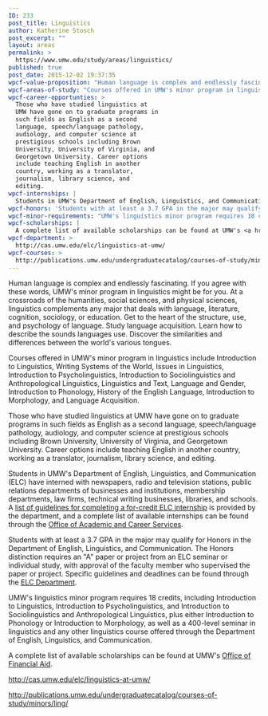 ```yaml
---
ID: 233
post_title: Linguistics
author: Katherine Stosch
post_excerpt: ""
layout: areas
permalink: >
  https://www.umw.edu/study/areas/linguistics/
published: true
post_date: 2015-12-02 19:37:35
wpcf-value-proposition: "Human language is complex and endlessly fascinating. If you agree with these words, UMW's minor program in linguistics might be for you. At a crossroads of the humanities, social sciences, and physical sciences, linguistics complements any major that deals with language, literature, cognition, sociology, or education. Get to the heart of the structure, use, and psychology of language. Study language acquisition. Learn how to describe the sounds languages use. Discover the similarities and differences between the world's various tongues."
wpcf-areas-of-study: "Courses offered in UMW's minor program in linguistics include Introduction to Linguistics, Writing Systems of the World, Issues in Linguistics, Introduction to Psycholinguistics, Introduction to Sociolinguistics and Anthropological Linguistics, Linguistics and Text, Language and Gender, Introduction to Phonology, History of the English Language, Introduction to Morphology, and Language Acquisition."
wpcf-career-opportunties: >
  Those who have studied linguistics at
  UMW have gone on to graduate programs in
  such fields as English as a second
  language, speech/language pathology,
  audiology, and computer science at
  prestigious schools including Brown
  University, University of Virginia, and
  Georgetown University. Career options
  include teaching English in another
  country, working as a translator,
  journalism, library science, and
  editing.
wpcf-internships: |
  Students in UMW's Department of English, Linguistics, and Communication (ELC) have interned with newspapers, radio and television stations, public relations departments of businesses and institutions, membership departments, law firms, technical writing businesses, libraries, and schools. A <a href="http://cas.umw.edu/elc/elc-programs-and-related-information/guidelines-for-internships/">list of guidelines for completing a for-credit ELC internship</a> is provided by the department, and a complete list of available internships can be found through the <a href="http://academics.umw.edu/academicandcareerservices/internships/">Office of Academic and Career Services</a>.
wpcf-honors: 'Students with at least a 3.7 GPA in the major may qualify for Honors in the Department of English, Linguistics, and Communication. The Honors distinction requires an "A" paper or project from an ELC seminar or individual study, with approval of the faculty member who supervised the paper or project. Specific guidelines and deadlines can be found through the <a href="http://cas.umw.edu/elc/elc-programs-and-related-information/honors/">ELC Department</a>.'
wpcf-minor-requirements: "UMW's linguistics minor program requires 18 credits, including Introduction to Linguistics, Introduction to Psycholinguistics, and Introduction to Sociolinguistics and Anthropological Linguistics, plus either Introduction to Phonology or Introduction to Morphology, as well as a 400-level seminar in linguistics and any other linguistics course offered through the Department of English, Linguistics, and Communication."
wpcf-scholarships: |
  A complete list of available scholarships can be found at UMW's <a href="http://adminfinance.umw.edu/financialaid/scholarship-information/">Office of Financial Aid</a>.
wpcf-department: >
  http://cas.umw.edu/elc/linguistics-at-umw/
wpcf-courses: >
  http://publications.umw.edu/undergraduatecatalog/courses-of-study/minors/ling/
---
```


<!-- Types Custom Fields: -->

<!-- value-proposition -->
Human language is complex and endlessly fascinating. If you agree with these words, UMW's minor program in linguistics might be for you. At a crossroads of the humanities, social sciences, and physical sciences, linguistics complements any major that deals with language, literature, cognition, sociology, or education. Get to the heart of the structure, use, and psychology of language. Study language acquisition. Learn how to describe the sounds languages use. Discover the similarities and differences between the world's various tongues.
<!-- End value-proposition -->

<!-- areas-of-study -->
Courses offered in UMW's minor program in linguistics include Introduction to Linguistics, Writing Systems of the World, Issues in Linguistics, Introduction to Psycholinguistics, Introduction to Sociolinguistics and Anthropological Linguistics, Linguistics and Text, Language and Gender, Introduction to Phonology, History of the English Language, Introduction to Morphology, and Language Acquisition.
<!-- End areas-of-study -->

<!-- career-opportunties -->
Those who have studied linguistics at UMW have gone on to graduate programs in such fields as English as a second language, speech/language pathology, audiology, and computer science at prestigious schools including Brown University, University of Virginia, and Georgetown University. Career options include teaching English in another country, working as a translator, journalism, library science, and editing.
<!-- End career-opportunties -->

<!-- internships -->
Students in UMW's Department of English, Linguistics, and Communication (ELC) have interned with newspapers, radio and television stations, public relations departments of businesses and institutions, membership departments, law firms, technical writing businesses, libraries, and schools. A <a href="http://cas.umw.edu/elc/elc-programs-and-related-information/guidelines-for-internships/">list of guidelines for completing a for-credit ELC internship</a> is provided by the department, and a complete list of available internships can be found through the <a href="http://academics.umw.edu/academicandcareerservices/internships/">Office of Academic and Career Services</a>.
<!-- End internships -->

<!-- honors -->
Students with at least a 3.7 GPA in the major may qualify for Honors in the Department of English, Linguistics, and Communication. The Honors distinction requires an "A" paper or project from an ELC seminar or individual study, with approval of the faculty member who supervised the paper or project. Specific guidelines and deadlines can be found through the <a href="http://cas.umw.edu/elc/elc-programs-and-related-information/honors/">ELC Department</a>.
<!-- End honors -->

<!-- minor-requirements -->
UMW's linguistics minor program requires 18 credits, including Introduction to Linguistics, Introduction to Psycholinguistics, and Introduction to Sociolinguistics and Anthropological Linguistics, plus either Introduction to Phonology or Introduction to Morphology, as well as a 400-level seminar in linguistics and any other linguistics course offered through the Department of English, Linguistics, and Communication.
<!-- End minor-requirements -->

<!-- scholarships -->
A complete list of available scholarships can be found at UMW's <a href="http://adminfinance.umw.edu/financialaid/scholarship-information/">Office of Financial Aid</a>.
<!-- End scholarships -->

<!-- department -->
http://cas.umw.edu/elc/linguistics-at-umw/
<!-- End department -->

<!-- courses -->
http://publications.umw.edu/undergraduatecatalog/courses-of-study/minors/ling/
<!-- End courses -->

<!-- End Types Custom Fields -->